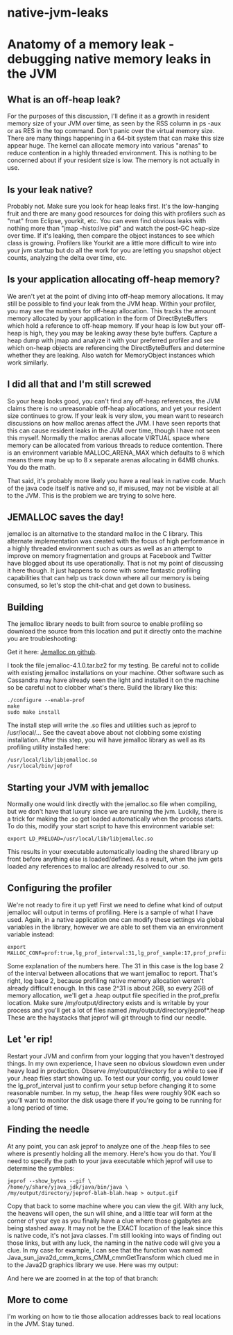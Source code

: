 # native-jvm-leaks

Anatomy of a memory leak - debugging native memory leaks in the JVM
===================================================================

What is an off-heap leak?
-------------------------
For the purposes of this discussion, I'll define it as a growth in resident memory size of your JVM over time, as seen by the RSS column in ps -aux or as RES in the top command. Don't panic over the virtual memory size. There are many things happening in a 64-bit system that can make this size appear huge. The kernel can allocate memory into various "arenas" to reduce contention in a highly threaded environment. This is nothing to be concerned about if your resident size is low. The memory is not actually in use.

Is your leak native?
--------------------
Probably not. Make sure you look for heap leaks first. It's the low-hanging fruit and there are many good resources for doing this with profilers such as "mat" from Eclipse, yourkit, etc. You can even find obvious leaks with nothing more than "jmap -histo:live pid" and watch the post-GC heap-size over time. If it's leaking, then compare the object instances to see which class is growing. Profilers like Yourkit are a little more difficult to wire into your jvm startup but do all the work for you are letting you snapshot object counts, analyzing the delta over time, etc.

Is your application allocating off-heap memory?
-----------------------------------------------
We aren't yet at the point of diving into off-heap memory allocations. It may still be possible to find your leak from the JVM heap. Within your profiler, you may see the numbers for off-heap allocation. This tracks the amount memory allocated by your application in the form of DirectByteBuffers which hold a reference to off-heap memory. If your heap is low but your off-heap is high, they you may be leaking away these byte buffers. Capture a heap dump with jmap and analyze it with your preferred profiler and see which on-heap objects are referencing the DirectByteBuffers and determine whether they are leaking. Also watch for MemoryObject instances which work similarly.

I did all that and I'm still screwed
------------------------------------
So your heap looks good, you can't find any off-heap references, the JVM claims there is no unreasonable off-heap allocations, and yet your resident size continues to grow. If your leak is very slow, you mean want to research discussions on how malloc arenas affect the JVM. I have seen reports that this can cause resident leaks in the JVM over time, though I have not seen this myself. Normally the malloc arenas allocate VIRTUAL space where memory can be allocated from various threads to reduce contention. There is an environment variable MALLOC_ARENA_MAX which defaults to 8 which means there may be up to 8 x <num-cores> separate arenas allocating in 64MB chunks. You do the math.

That said, it's probably more likely you have a real leak in native code. Much of the java code itself is native and so, if misused, may not be visible at all to the JVM. This is the problem we are trying to solve here.

JEMALLOC saves the day!
-----------------------
jemalloc is an alternative to the standard malloc in the C library. This alternate implementation was created with the focus of high performance in a highly threaded environment such as ours as well as an attempt to improve on memory fragmentation and groups at Facebook and Twitter have blogged about its use operationally. That is not my point of discussing it here though. It just happens to come with some fantastic profiling capabilities that can help us track down where all our memory is being consumed, so let's stop the chit-chat and get down to business.

Building
--------
The jemalloc library needs to built from source to enable profiling so download the source from this location and put it directly onto the machine you are troubleshooting:

Get it here: [Jemalloc on github](https://github.com/jemalloc/jemalloc/releases).

I took the file jemalloc-4.1.0.tar.bz2 for my testing. Be careful not to collide with existing jemalloc installations on your machine. Other software such as Cassandra may have already seen the light and installed it on the machine so be careful not to clobber what's there. Build the library like this:

```
./configure --enable-prof
make
sudo make install
```

The install step will write the .so files and utilities such as jeprof to /usr/local/... See the caveat above about not clobbing some existing installation. After this step, you will have jemalloc library as well as its profiling utility installed here:
```
/usr/local/lib/libjemalloc.so
/usr/local/bin/jeprof
```
Starting your JVM with jemalloc
-------------------------------
Normally one would link directly with the jemalloc.so file when compiling, but we don't have that luxury since we are running the jvm. Luckily, there is a trick for making the .so get loaded automatically when the process starts. To do this, modify your start script to have this environment variable set:
```
export LD_PRELOAD=/usr/local/lib/libjemalloc.so
```
This results in your executable automatically loading the shared library up front before anything else is loaded/defined. As a result, when the jvm gets loaded any references to malloc are already resolved to our .so.

Configuring the profiler
------------------------
We're not ready to fire it up yet! First we need to define what kind of output jemalloc will output in terms of profiling. Here is a sample of what I have used. Again, in a native application one can modify these settings via global variables in the library, however we are able to set them via an environment variable instead:
```
export MALLOC_CONF=prof:true,lg_prof_interval:31,lg_prof_sample:17,prof_prefix:/my/output/directory/jeprof
```
Some explanation of the numbers here. The 31 in this case is the log base 2 of the interval between allocations that we want jemalloc to report. That's right, log base 2, because profiling native memory allocation weren't already difficult enough. In this case 2^31 is about 2GB, so every 2GB of memory allocation, we'll get a .heap output file specified in the prof_prefix location. Make sure /my/output/directory exists and is writable by your process and you'll get a lot of files named /my/output/directory/jeprof*.heap These are the haystacks that jeprof will git through to find our needle.

Let 'er rip!
------------
Restart your JVM and confirm from your logging that you haven't destroyed things. In my own experience, I have seen no obvious slowdown even under heavy load in production. Observe /my/output/directory for a while to see if your .heap files start showing up. To test our your config, you could lower the lg_prof_interval just to confirm your setup before changing it to some reasonable number. In my setup, the .heap files were roughly 90K each so you'll want to monitor the disk usage there if you're going to be running for a long period of time.

Finding the needle
------------------
At any point, you can ask jeprof to analyze one of the .heap files to see where is presently holding all the memory. Here's how you do that. You'll need to specify the path to your java executable which jeprof will use to determine the symbles:
```
jeprof --show_bytes --gif \
/home/y/share/yjava_jdk/java/bin/java \
/my/output/directory/jeprof-blah-blah.heap > output.gif
```
Copy that back to some machine where you can view the gif. With any luck, the heavens will open, the sun will shine, and a little tear will form at the corner of your eye as you finally have a clue where those gigabytes are being stashed away. It may not be the EXACT location of the leak since this is native code, it's not java classes. I'm still looking into ways of finding out those links, but with any luck, the naming in the native code will give you a clue. In my case for example, I can see that the function was named: Java_sun_java2d_cmm_kcms_CMM_cmmGetTransform which clued me in to the Java2D graphics library we use. Here was my output:

And here we are zoomed in at the top of that branch:

More to come
------------
I'm working on how to tie those allocation addresses back to real locations in the JVM. Stay tuned.

